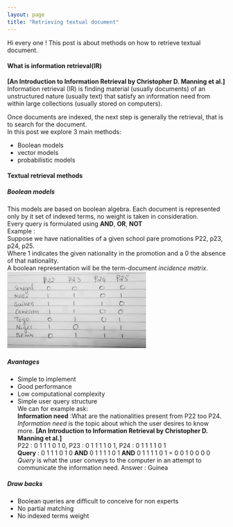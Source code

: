 ```yaml
---
layout: page
title: "Retrieving textual document"
---
```


Hi every one !
This post is about methods on how to retrieve textual document.  
#### What is information retrieval(IR)
**[An Introduction to Information Retrieval by Christopher D. Manning et al.]**  
Information retrieval (IR) is finding material (usually documents) of an unstructured nature (usually text) that satisfy
 an information need from within large collections (usually stored on computers).  

Once documents are indexed, the next step is generally the retrieval, that is to search for the document.  
In this post we explore 3 main methods:
- Boolean models 
- vector models 
- probabilistic models   


#### Textual retrieval methods   
  
##### Boolean models    
This models are based on boolean algebra. Each document is represented only by it set of indexed terms, no weight is 
taken in consideration.  
Every query is formulated using **AND**, **OR**, **NOT**  
Example :  
Suppose we have nationalities of a given school pare promotions P22, p23, p24, p25.  
Where 1 indicates the given nationality in the promotion and a 0 the absence of that nationality.  
A boolean representation will be the term-document *incidence matrix*. 
![term-document matrix](/retrievingtext/boolean.png)  
  
##### Avantages 
- Simple to implement
- Good performance
- Low computational complexity 
- Simple user query structure  
We can for example ask:  
**Information need** :What are the nationalities present from P22 too P24.  
*Information need* is the topic about which the user desires to know more. **[An Introduction to Information Retrieval by
 Christopher D. Manning et al.]**  
P22 : 0 1 1 1 0 1 0, P23 : 0 1 1 1 1 0 1, P24 : 0 1 1 1 1 0 1   
**Query** : 0 1 1 1 0 1 0 **AND** 0 1 1 1 1 0 1 **AND** 0 1 1 1 1 0 1 = 0 0 1 0 0 0 0  
*Query* is what the user conveys to the computer in an attempt to communicate the information need.
Answer : Guinea   
     
##### Draw backs 
- Boolean queries are difficult to conceive for non experts
- No partial matching 
- No indexed terms weight  
  